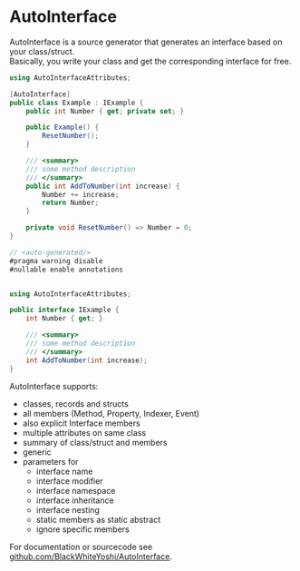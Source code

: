 ﻿# AutoInterface

AutoInterface is a source generator that generates an interface based on your class/struct.  
Basically, you write your class and get the corresponding interface for free.

```csharp
using AutoInterfaceAttributes;

[AutoInterface]
public class Example : IExample {
    public int Number { get; private set; }

    public Example() {
        ResetNumber();
    }

    /// <summary>
    /// some method description
    /// </summary>
    public int AddToNumber(int increase) {
        Number += increase;
        return Number;
    }

    private void ResetNumber() => Number = 0;
}
```

```csharp
// <auto-generated/>
#pragma warning disable
#nullable enable annotations


using AutoInterfaceAttributes;

public interface IExample {
    int Number { get; }

    /// <summary>
    /// some method description
    /// </summary>
    int AddToNumber(int increase);
}
```

AutoInterface supports:

- classes, records and structs
- all members (Method, Property, Indexer, Event)
- also explicit Interface members
- multiple attributes on same class
- summary of class/struct and members
- generic
- parameters for
  * interface name
  * interface modifier
  * interface namespace
  * interface inheritance
  * interface nesting
  * static members as static abstract
  * ignore specific members

For documentation or sourcecode see [github.com/BlackWhiteYoshi/AutoInterface](https://github.com/BlackWhiteYoshi/AutoInterface).

